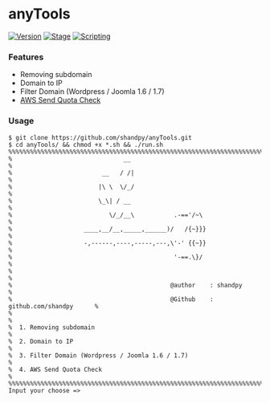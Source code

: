 # anyTools
[![Version](https://img.shields.io/badge/Version-1.0-brightgreen.svg?maxAge=259200)]()
[![Stage](https://img.shields.io/badge/Release-Beta-green.svg)]()
[![Scripting](https://img.shields.io/badge/-%23!%2Fbin%2Fbash-1f425f.svg)]()

### Features
- Removing subdomain
- Domain to IP
- Filter Domain (Wordpress / Joomla 1.6 / 1.7)
- [AWS Send Quota Check](https://docs.aws.amazon.com/cli/latest/reference/ses/get-send-quota.html)

### Usage 
```
$ git clone https://github.com/shandpy/anyTools.git
$ cd anyTools/ && chmod +x *.sh && ./run.sh
%%%%%%%%%%%%%%%%%%%%%%%%%%%%%%%%%%%%%%%%%%%%%%%%%%%%%%%%%%%%%%%%%%%%%%%%%%%%%%%%%%%
%                               __                                                %
%                         __   / /|                                               %
%                        |\ \  \/_/                                               %
%                        \_\| / __                                                %
%                           \/_/__\           .-=='/~\                            %
%                    ____,__/__,_____,______)/   /{~}}}                           %
%                    -,------,----,-----,---,\'-' {{~}}                           %
%                                             '-==.\}/                            %
%                                                                                 %
%                                            @author    : shandpy                 %
%                                            @Github    : github.com/shandpy      %
%                                                                                 %
%  1. Removing subdomain                                                          %
%  2. Domain to IP                                                                %
%  3. Filter Domain (Wordpress / Joomla 1.6 / 1.7)                                %
%  4. AWS Send Quota Check                                                        %
%%%%%%%%%%%%%%%%%%%%%%%%%%%%%%%%%%%%%%%%%%%%%%%%%%%%%%%%%%%%%%%%%%%%%%%%%%%%%%%%%%%
Input your choose => 
```

